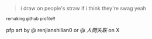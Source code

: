 > i draw on people's straw if i think they're swag yeah




<sub> remaking github profile!! <sub/>



pfp art by @ renjianshilian0 or @ _人間失联_ on X 
